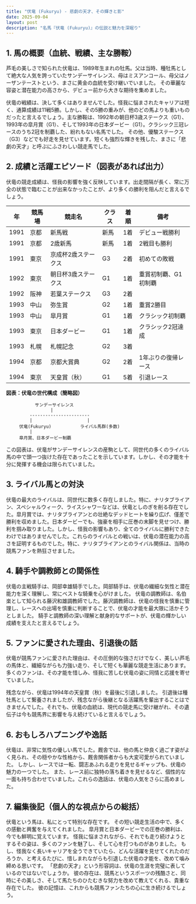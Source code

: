 ```yaml
---
title: "伏竜 (Fukuryu) - 悲劇の天才、その輝きと影"
date: 2025-09-04
layout: post
description: "名馬『伏竜 (Fukuryu)』の伝説と魅力を深堀り"
---
```


## 1. 馬の概要（血統、戦績、主な勝鞍）

芦毛の美しさで知られた伏竜は、1989年生まれの牡馬。父は当時、種牡馬として絶大な人気を誇っていたサンデーサイレンス、母はミスアンコール、母父はノーザンテーストという、まさに黄金の血統を受け継いでいました。  その華麗な容姿と潜在能力の高さから、デビュー前から大きな期待を集めました。

伏竜の戦績は、決して多くはありませんでした。怪我に悩まされたキャリアは短く、通算成績は11戦5勝。しかし、その5勝の重みが、他のどの馬よりも重いものだったと言えるでしょう。主な勝鞍は、1992年の朝日杯3歳ステークス（G1）、1993年の皐月賞（G1）、そして1993年の日本ダービー（G1）。クラシック三冠レースのうち2冠を制覇した、紛れもない名馬でした。  その他、優駿ステークス（G3）などでも好走を見せています。短くも強烈な輝きを残した、まさに「悲劇の天才」と呼ぶにふさわしい競走馬でした。


## 2. 成績と活躍エピソード（図表があれば出力）

伏竜の競走成績は、怪我の影響を強く反映しています。出走間隔が長く、常に万全の状態で臨むことが出来なかったことが、より多くの勝利を阻んだと言えるでしょう。

| 年 | 競馬場 | 競走名 | クラス | 着順 | 備考 |
|---|---|---|---|---|---|
| 1991 | 京都 | 新馬戦 | 新馬 | 1着 | デビュー戦勝利 |
| 1991 | 京都 | 2歳新馬 | 新馬 | 1着 | 2戦目も勝利 |
| 1991 | 東京 | 京成杯2歳ステークス | G3 | 2着 | 初めての敗戦 |
| 1992 | 東京 | 朝日杯3歳ステークス | G1 | 1着 | 重賞初制覇、G1初制覇 |
| 1992 | 阪神 | 若葉ステークス | G3 | 2着 |  |
| 1993 | 中山 | 弥生賞 | G2 | 1着 | 重賞2勝目 |
| 1993 | 中山 | 皐月賞 | G1 | 1着 | クラシック初制覇 |
| 1993 | 東京 | 日本ダービー | G1 | 1着 | クラシック2冠達成 |
| 1993 | 札幌 | 札幌記念 | G2 | 3着 |  |
| 1994 | 京都 | 京都大賞典 | G2 | 2着 | 1年ぶりの復帰レース |
| 1994 | 東京 | 天皇賞（秋） | G1 | 5着 |  引退レース |


**図表：伏竜の世代構成（簡略図）**

```
           サンデーサイレンス
                 |
         -----------------------
         |                     |
     伏竜(Fukuryu)           ライバル馬群(多数)
         |
     皐月賞、日本ダービー制覇
```

この図表は、伏竜がサンデーサイレンスの産駒として、同世代の多くのライバル馬の中で頭一つ抜けた存在であったことを示しています。しかし、その才能を十分に発揮する機会は限られていました。


## 3. ライバル馬との対決

伏竜の最大のライバルは、同世代に数多く存在しました。特に、ナリタブライアン、スペシャルウィーク、ライスシャワーなどは、伏竜としのぎを削る存在でした。皐月賞では、ナリタブライアンとの壮絶なデッドヒートを繰り広げ、僅差で勝利を収めました。日本ダービーでも、強豪を相手に圧巻の末脚を見せつけ、勝利を掴み取りました。しかし、怪我の影響もあり、全てのライバルに勝利できたわけではありませんでした。これらのライバルとの戦いは、伏竜の潜在能力の高さを証明するものでした。特に、ナリタブライアンとのライバル関係は、当時の競馬ファンを熱狂させました。


## 4. 騎手や調教師との関係性

伏竜の主戦騎手は、岡部幸雄騎手でした。岡部騎手は、伏竜の繊細な気性と潜在能力を深く理解し、常にベストな騎乗を心がけました。  伏竜の調教師は、名伯楽として知られる藤沢和雄調教師でした。藤沢調教師は、伏竜の怪我を慎重に管理し、レースへの出場を慎重に判断することで、伏竜の才能を最大限に活かそうとしました。 騎手と調教師の深い理解と献身的なサポートが、伏竜の輝かしい成績を支えたと言えるでしょう。


## 5. ファンに愛された理由、引退後の話

伏竜が競馬ファンに愛された理由は、その圧倒的な強さだけでなく、美しい芦毛の馬体と、繊細ながらも力強い走り、そして短くも華麗な競走生活にあります。  多くのファンは、その才能を惜しみ、怪我に苦しむ伏竜の姿に同情と応援を寄せていました。

残念ながら、伏竜は1994年の天皇賞（秋）を最後に引退しました。  引退後は種牡馬として繋養されましたが、残念ながら後継となる活躍馬を輩出することはできませんでした。それでも、伏竜の血統は、現代の競走馬に受け継がれ、その遺伝子は今も競馬界に影響を与え続けていると言えるでしょう。


## 6. おもしろハプニングや逸話

伏竜は、非常に気性の優しい馬でした。厩舎では、他の馬と仲良く過ごす姿がよく見られ、その穏やかな性格から、厩舎関係者からも大変可愛がられていました。  しかし、レースでは一転、闘志あふれる走りを見せるギャップも、伏竜の魅力の一つでした。  また、レース前に独特の落ち着きを見せるなど、個性的な一面も持ち合わせていました。これらの逸話は、伏竜の人気をさらに高めました。


## 7. 編集後記（個人的な視点からの総括）

伏竜という馬は、私にとって特別な存在です。  その短い競走生活の中で、多くの感動と興奮を与えてくれました。  皐月賞と日本ダービーでの圧巻の勝利は、今でも鮮明に覚えています。  怪我に悩まされながら、それでも走り続けようとするその姿は、多くのファンを魅了し、そして心を打つものがありました。  もし、怪我なく長いキャリアを全うできていたら、どんな活躍を見せてくれたのだろうか、と考えるたびに、惜しまれながらも引退した伏竜の才能を、改めて噛み締める思いです。  「悲劇の天才」という形容詞は、伏竜の生涯を完璧に表しているのではないでしょうか。  彼の存在は、競馬というスポーツの残酷さと、同時にその美しさ、そして馬たちのひたむきな努力を改めて教えてくれる、貴重な存在でした。  彼の記憶は、これからも競馬ファンたちの心に生き続けるでしょう。
